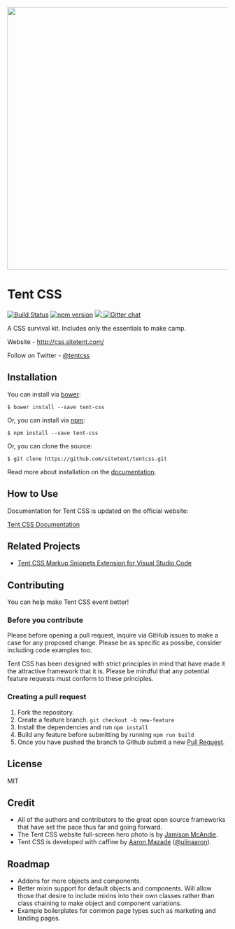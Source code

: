 <p align="center">
    <a href="https://css.sitetent.com">
        <img width="600" src="http://css.sitetent.com/public/img/banner.png">
    </a>
</p>


# Tent CSS 
[![Build Status](https://travis-ci.org/sitetent/tentcss.svg?branch=master)](https://travis-ci.org/sitetent/tentcss)
[![npm version](https://badge.fury.io/js/tent-css.svg)](https://badge.fury.io/js/tent-css)
<a href="http://releases.sitetent.com">
  <img src="https://api.releasepage.co/v1/pages/46de08fb-8032-4721-922d-b87a77dfa993/badge.svg?apiKey=live.fNwBmMaDbfxgFaT4" />
</a>
[![Gitter chat](https://badges.gitter.im/tentcss/tentcss.png)](https://gitter.im/tentcss/tentcss)

A CSS survival kit. Includes only the essentials to make camp.

Website - <http://css.sitetent.com/>

Follow on Twitter - [@tentcss](https://twitter.com/tentcss)

## Installation

You can install via [bower](http://bower.io):

```
$ bower install --save tent-css
```

Or, you can install via [npm](http://npmjs.org):

```
$ npm install --save tent-css
```
Or, you can clone the source:

```
$ git clone https://github.com/sitetent/tentcss.git
```

Read more about installation on the [documentation](https://css.sitetent.com/docs.html).

## How to Use

Documentation for Tent CSS is updated on the official website:

[Tent CSS Documentation](https://css.sitetent.com/docs.html)

## Related Projects

- [Tent CSS Markup Snippets Extension for Visual Studio Code](https://github.com/sitetent/tent-snippets-vsc)

## Contributing

You can help make Tent CSS event better!

### Before you contribute

Please before opening a pull request, inquire via GitHub issues to make a case for any proposed change. 
Please be as specific as possibe, consider including code examples too.

Tent CSS has been designed with strict principles in mind that have made it the attractive framework that it is.
Please be mindful that any potential feature requests must conform to these principles.

### Creating a pull request

1. Fork the repository.
2. Create a feature branch. `git checkout -b new-feature`
3. Install the dependencies and run `npm install`
4. Build any feature before submitting by running `npm run build`
5. Once you have pushed the branch to Github submit a new [Pull Request](https://github.com/sitetent/tentcss/pulls).

## License

MIT

## Credit

- All of the authors and contributors to the great open source frameworks that have set the pace thus far and going forward.
- The Tent CSS website full-screen hero photo is by [Jamison McAndie](https://unsplash.com/@jamomca).
- Tent CSS is developed with caffine by [Aaron Mazade](http://aaronmazade.com) ([@ulinaaron](https://twitter.com/ulinaaron)).


## Roadmap

- Addons for more objects and components.
- Better mixin support for default objects and components. Will allow those that desire to include mixins into their own classes rather than class chaining to make object and component variations.
- Example boilerplates for common page types such as marketing and landing pages.
